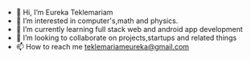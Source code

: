 - 👋 Hi, I’m Eureka Teklemariam
- 👀 I’m interested in computer's,math and physics.
- 🌱 I’m currently learning full stack web and android app development
- 💞️ I’m looking to collaborate on projects,startups and related things
- 📫 How to reach me teklemariameureka@gmail.com
  
  

<!---
xeureka/xeureka is a ✨ special ✨ repository because its `README.md` (this file) appears on your GitHub profile.
You can click the Preview link to take a look at your changes.
--->
